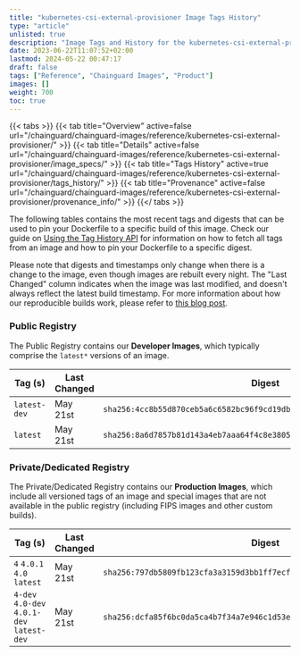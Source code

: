 ```yaml
---
title: "kubernetes-csi-external-provisioner Image Tags History"
type: "article"
unlisted: true
description: "Image Tags and History for the kubernetes-csi-external-provisioner Chainguard Image"
date: 2023-06-22T11:07:52+02:00
lastmod: 2024-05-22 00:47:17
draft: false
tags: ["Reference", "Chainguard Images", "Product"]
images: []
weight: 700
toc: true
---
```


{{< tabs >}}
{{< tab title="Overview" active=false url="/chainguard/chainguard-images/reference/kubernetes-csi-external-provisioner/" >}}
{{< tab title="Details" active=false url="/chainguard/chainguard-images/reference/kubernetes-csi-external-provisioner/image_specs/" >}}
{{< tab title="Tags History" active=true url="/chainguard/chainguard-images/reference/kubernetes-csi-external-provisioner/tags_history/" >}}
{{< tab title="Provenance" active=false url="/chainguard/chainguard-images/reference/kubernetes-csi-external-provisioner/provenance_info/" >}}
{{</ tabs >}}

The following tables contains the most recent tags and digests that can be used to pin your Dockerfile to a specific build of this image. Check our guide on [Using the Tag History API](/chainguard/chainguard-images/using-the-tag-history-api/) for information on how to fetch all tags from an image and how to pin your Dockerfile to a specific digest.

Please note that digests and timestamps only change when there is a change to the image, even though images are rebuilt every night. The "Last Changed" column indicates when the image was last modified, and doesn't always reflect the latest build timestamp. For more information about how our reproducible builds work, please refer to [this blog post](https://www.chainguard.dev/unchained/reproducing-chainguards-reproducible-image-builds).

### Public Registry
The Public Registry contains our **Developer Images**, which typically comprise the `latest*` versions of an image.

| Tag (s)       | Last Changed | Digest                                                                    |
|---------------|--------------|---------------------------------------------------------------------------|
|  `latest-dev` | May 21st     | `sha256:4cc8b55d870ceb5a6c6582bc96f9cd19dbbaefb9977f0e03df9a1b17f05264e8` |
|  `latest`     | May 21st     | `sha256:8a6d7857b81d143a4eb7aaa64f4c8e3805171e70599bf110e9b2be9798bb79ed` |


### Private/Dedicated Registry
The Private/Dedicated Registry contains our **Production Images**, which include all versioned tags of an image and special images that are not available in the public registry (including FIPS images and other custom builds).

| Tag (s)                                     | Last Changed | Digest                                                                    |
|---------------------------------------------|--------------|---------------------------------------------------------------------------|
|  `4` `4.0.1` `4.0` `latest`                 | May 21st     | `sha256:797db5809fb123cfa3a3159d3bb1ff7ecf49c1333b7b515e22c3553c1769846c` |
|  `4-dev` `4.0-dev` `4.0.1-dev` `latest-dev` | May 21st     | `sha256:dcfa85f6bc0da5ca4b7f34a7e946c1d53ec1110ec7523e9a9ad40ef02d4d3c73` |

